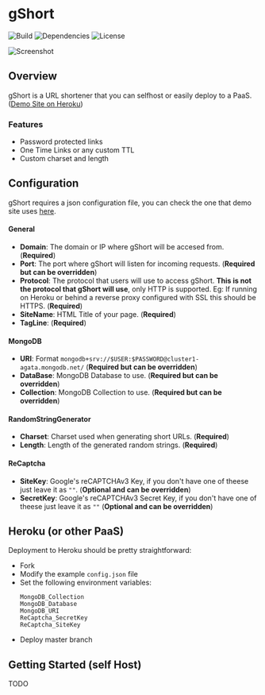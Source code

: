 # gShort

![Build](https://github.com/someone-stole-my-name/gShort/workflows/Build/badge.svg)
![Dependencies](https://img.shields.io/librariesio/github/someone-stole-my-name/gShort)
![License](https://img.shields.io/github/license/someone-stole-my-name/gShort?color=green)

![Screenshot](https://github.com/someone-stole-my-name/gShort/raw/master/Examples/Screenshot.png)

## Overview

gShort is a URL shortener that you can selfhost or easily deploy to a PaaS. ([Demo Site on Heroku][gshort_demo_site])

### Features

 * Password protected links
 * One Time Links or any custom TTL
 * Custom charset and length

## Configuration

gShort requires a json configuration file, you can check the one that demo site uses [here][example_config].

#### General

 * **Domain**: The domain or IP where gShort will be accesed from. (**Required**)
 * **Port**: The port where gShort will listen for incoming requests. (**Required but can be overridden**)
 * **Protocol**: The protocol that users will use to access gShort. **This is not the protocol that gShort will use**, only HTTP is supported. Eg: If running on Heroku or behind a reverse proxy configured with SSL this should be HTTPS. (**Required**)
 * **SiteName**: HTML Title of your page. (**Required**)
 * **TagLine**: (**Required**)
  
#### MongoDB

 * **URI**: Format `mongodb+srv://$USER:$PASSWORD@cluster1-agata.mongodb.net/` (**Required but can be overridden**)
 * **DataBase**: MongoDB Database to use. (**Required but can be overridden**)
 * **Collection**: MongoDB Collection to use. (**Required but can be overridden**)

#### RandomStringGenerator

 * **Charset**: Charset used when generating short URLs. (**Required**)
 * **Length**: Length of the generated random strings. (**Required**)

#### ReCaptcha
 * **SiteKey**: Google's reCAPTCHAv3 Key, if you don't have one of theese just leave it as `""`.  (**Optional and can be overridden**)
 * **SecretKey**: Google's reCAPTCHAv3 Secret Key, if you don't have one of theese just leave it as `""` (**Optional and can be overridden**)

## Heroku (or other PaaS)

Deployment to Heroku should be pretty straightforward:
 * Fork
 * Modify the example `config.json` file
 * Set the following environment variables:
    ```
    MongoDB_Collection
    MongoDB_Database
    MongoDB_URI
    ReCaptcha_SecretKey
    ReCaptcha_SiteKey
    ```
 * Deploy master branch
 
 ## Getting Started (self Host)
 TODO

[gshort_demo_site]:https://gshort.christiansegundo.com
[example_config]:https://github.com/someone-stole-my-name/gShort/blob/master/config.json
